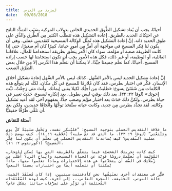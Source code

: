 ```yaml
---
title:  لمزيد من الدرس
date:   09/03/2018
---
```


أحيانًا، يجب أن يُعاد تشكيل الطَّوق الحديدي الخاص بدولاب المركبة بِسَبَب التمدُّد الناتِج عن احتِكاك الحديد بالطريق. إعادة التشكيل هذه تتطلَّب الكثير مِن الطَّرق والدَّق على طوق الحديد ذاته. إنَّ إعادة التشكيل هذه تُمثِّل الوكالة المسيحية كتقديس عملي. وهي أن يكون لنا فِكر المسيح في مواجهة أي أمرٍّ مِن أمور حياتنا، كبيرًا كان أم صغيرًا، حتى إذا كانت الطريقة صعبة أو مؤلمة. سواء كان الأمر يتعلَّق بطريقة استخدامنا للمال، علاقاتنا العائلية، أو الوظيفة، أو غير ذلك، فكل هذه الأمور يجب أن تكون استجابتنا لها حسب إرادة المسيح. أحيانًا، كما نعلم جميعنا جيِّدًا، لا يمكننا أن نتعلَّم هذا الدَّرس إلا مِن خلال بعض الطَرْق الصعب.

إنَّ إعادة تشكيل الحديد ليس بالأمر السَّهل. كذلك ليس بالأمر السَّهل إعادة تشكيل أخلاق الإنسان. فكِّر في اختبار بطرس، فقد كان مُلازِمًا للمسيح في كل مكان، لكنَّه لم يتوقَّع هذه الكلمات مِن شَفَتَيّ يسوع: «طلبتُ مِن أجلِك لكيلا يفنى إيمانك. وأنتَ متى رَجِعْتْ، ثبِّت إخوتك» (لوقا ٢٢: ٣٢). بعد ذلك بوقتٍ ليس بطويل، بعد إنكارِه ليسوع، حَدَثَ تغيير في حياة بطرس، ولكنَّ ذلك حَدَثَ بعد اختبار مؤلِم وصعب جدًّا. بمفهوم آخر، لقد أُعيد تشكيل وكالته. لقد تجدَّد بطرس مِن جديد، وكانت حياته ستَّتخذ توجُّهًا واتِّجاهًا جديدين، ولكن بعد أن تلقَّى طَرْقًا حقيقيًّا.

**أسئلة للنقاش**

`ما علاقة التقديس العملي بتوجيه المسيح: “فليُنكِر نفسه، ويَحْمِل صليبَهُ كلَّ يومٍ ويَتْبَعْني” (لوقا ٩: ٢٣). ما الذي قد تمَّ صلبه؟ (غلاطية ٦: ١٤). كيف يوضح ذلك عملية التَّقديس؟ كيف يُساعدنا التقديس العملي في تعلّم أن يكون لنا فِكْر الْمَسِيحِ؟ (١كورنثوس ٢: ١٦). `

`كيف كانت تجربتك الشخصيَّة فيما يتعلَّق بالطريقة التي بها يُمكن للتجارب المُؤلِمة أن تُعلِّمك دروسًا قويَّة عن الحياة المسيحية واتِّباع الرب؟ اُطلُب مِن زُمَلائِك في الصَّف أن يتحدَّثوا عن هذه الاختبارات وماذا تعلَّموا منها. ماذا يُمكننا أن نتعلَّمه أيضًا مِن اختبارات بعضنا البعض؟`

`فكِّر في معتقدات أخرى نعتَنِقُها نحن كأدفنتست سبتيين، إذا كان مُعتَقَدَ السَبت، حالة الموتى، الخليقة، المجيء الثاني... إلى آخره. كيف لهذه المُعْتَقَدات المُختلفة أن تؤثِّر على تصرُّفات حياتنا بشكل عام؟`